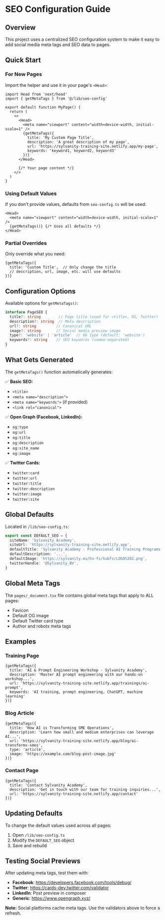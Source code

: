 # SEO Configuration Guide

## Overview

This project uses a centralized SEO configuration system to make it easy to add social media meta tags and SEO data to pages.

## Quick Start

### For New Pages

Import the helper and use it in your page's `<Head>`:

```tsx
import Head from 'next/head'
import { getMetaTags } from '@/lib/seo-config'

export default function MyPage() {
  return (
    <>
      <Head>
        <meta name="viewport" content="width=device-width, initial-scale=1" />
        {getMetaTags({
          title: 'My Custom Page Title',
          description: 'A great description of my page',
          url: 'https://sylvanity-training-site.netlify.app/my-page',
          keywords: 'keyword1, keyword2, keyword3'
        })}
      </Head>

      {/* Your page content */}
    </>
  )
}
```

### Using Default Values

If you don't provide values, defaults from `seo-config.ts` will be used:

```tsx
<Head>
  <meta name="viewport" content="width=device-width, initial-scale=1" />
  {getMetaTags()} {/* Uses all defaults */}
</Head>
```

### Partial Overrides

Only override what you need:

```tsx
{getMetaTags({
  title: 'Custom Title',  // Only change the title
  // description, url, image, etc. will use defaults
})}
```

## Configuration Options

Available options for `getMetaTags()`:

```typescript
interface PageSEO {
  title?: string        // Page title (used for <title>, OG, Twitter)
  description?: string  // Meta description
  url?: string         // Canonical URL
  image?: string       // Social media preview image
  type?: 'website' | 'article'  // OG type (default: 'website')
  keywords?: string    // SEO keywords (comma-separated)
}
```

## What Gets Generated

The `getMetaTags()` function automatically generates:

✅ **Basic SEO:**
- `<title>`
- `<meta name="description">`
- `<meta name="keywords">` (if provided)
- `<link rel="canonical">`

✅ **Open Graph (Facebook, LinkedIn):**
- `og:type`
- `og:url`
- `og:title`
- `og:description`
- `og:site_name`
- `og:image`

✅ **Twitter Cards:**
- `twitter:card`
- `twitter:url`
- `twitter:title`
- `twitter:description`
- `twitter:image`
- `twitter:site`

## Global Defaults

Located in `/lib/seo-config.ts`:

```typescript
export const DEFAULT_SEO = {
  siteName: 'Sylvanity Academy',
  siteUrl: 'https://sylvanity-training-site.netlify.app',
  defaultTitle: 'Sylvanity Academy - Professional AI Training Programs',
  defaultDescription: '...',
  defaultImage: 'https://sylvanity.eu/hs-fs/hubfs/LOGO%202.png',
  twitterHandle: '@Sylvanity_BV',
}
```

## Global Meta Tags

The `pages/_document.tsx` file contains global meta tags that apply to ALL pages:
- Favicon
- Default OG image
- Default Twitter card type
- Author and robots meta tags

## Examples

### Training Page
```tsx
{getMetaTags({
  title: 'AI & Prompt Engineering Workshop - Sylvanity Academy',
  description: 'Master AI prompt engineering with our hands-on workshop...',
  url: 'https://sylvanity-training-site.netlify.app/trainings/ai-prompt',
  keywords: 'AI training, prompt engineering, ChatGPT, machine learning'
})}
```

### Blog Article
```tsx
{getMetaTags({
  title: 'How AI is Transforming SME Operations',
  description: 'Learn how small and medium enterprises can leverage AI...',
  url: 'https://sylvanity-training-site.netlify.app/blog/ai-transforms-smes',
  type: 'article',
  image: 'https://example.com/blog-post-image.jpg'
})}
```

### Contact Page
```tsx
{getMetaTags({
  title: 'Contact Sylvanity Academy',
  description: 'Get in touch with our team for training inquiries...',
  url: 'https://sylvanity-training-site.netlify.app/contact'
})}
```

## Updating Defaults

To change the default values used across all pages:

1. Open `/lib/seo-config.ts`
2. Modify the `DEFAULT_SEO` object
3. Save and rebuild

## Testing Social Previews

After updating meta tags, test them with:

- **Facebook**: https://developers.facebook.com/tools/debug/
- **Twitter**: https://cards-dev.twitter.com/validator
- **LinkedIn**: Post preview in composer
- **Generic**: https://www.opengraph.xyz/

**Note:** Social platforms cache meta tags. Use the validators above to force a refresh.
